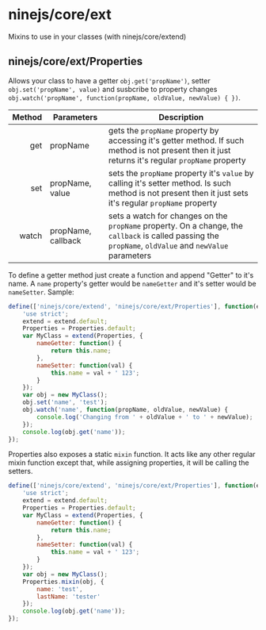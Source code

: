 # ninejs/core/ext

Mixins to use in your classes (with ninejs/core/extend)

## ninejs/core/ext/Properties

Allows your class to have a getter `obj.get('propName')`, setter `obj.set('propName', value)` and susbcribe to property changes `obj.watch('propName', function(propName, oldValue, newValue) { })`.


| Method | Parameters         | Description                                       |
| -----: | ------------------ | ------------------------------------------------ |
| get    | propName           | gets the `propName` property by accessing it's getter method. If such method is not present then it just returns it's regular `propName` property |
| set    | propName, value    | sets the `propName` property it's `value` by calling it's setter method. Is such method is not present then it just sets it's regular `propName` property |
| watch  | propName, callback | sets a watch for changes on the `propName` property. On a change, the `callback` is called passing the `propName`, `oldValue` and `newValue` parameters |

To define a getter method just create a function and append "Getter" to it's name. A `name` property's getter would be `nameGetter` and it's setter would be `nameSetter`.
Sample:

```javascript
define(['ninejs/core/extend', 'ninejs/core/ext/Properties'], function(extend, Properties) {
	'use strict';
	extend = extend.default;
	Properties = Properties.default;
	var MyClass = extend(Properties, {
		nameGetter: function() {
			return this.name;
		},
		nameSetter: function(val) {
			this.name = val + ' 123';
		}
	});
	var obj = new MyClass();
	obj.set('name', 'test');
	obj.watch('name', function(propName, oldValue, newValue) {
		console.log('Changing from ' + oldValue + ' to ' + newValue);
	});
	console.log(obj.get('name'));
});
```
Properties also exposes a static `mixin` function. It acts like any other regular mixin function except that, while assigning properties, it will be calling the setters.

```javascript
define(['ninejs/core/extend', 'ninejs/core/ext/Properties'], function(extend, Properties) {
	'use strict';
	extend = extend.default;
	Properties = Properties.default;
	var MyClass = extend(Properties, {
		nameGetter: function() {
			return this.name;
		},
		nameSetter: function(val) {
			this.name = val + ' 123';
		}
	});
	var obj = new MyClass();
	Properties.mixin(obj, {
		name: 'test',
		lastName: 'tester'
	});
	console.log(obj.get('name'));
});
```